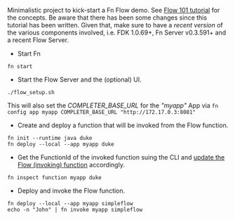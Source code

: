 Minimalistic project to kick-start a Fn Flow demo. See [Flow 101 tutorial](https://github.com/fnproject/tutorials/tree/master/Flow101) for the concepts. Be aware that there has been some changes since this tutorial has been written. Given that, make sure to have a _recent version_ of the various components involved, i.e. FDK 1.0.69+, Fn Server v0.3.591+ and a recent Flow Server.


* Start Fn
 
```fn start```   

* Start the Flow Server and the (optional) UI.

```./flow_setup.sh``` 

This will also set the *COMPLETER_BASE_URL* for the *"myapp"* App via `fn config app myapp COMPLETER_BASE_URL "http://172.17.0.3:8081"`

* Create and deploy a function that will be invoked from the Flow function.

```
fn init --runtime java duke
fn deploy --local --app myapp duke
``` 

* Get the FunctionId of the invoked function suing the CLI and [update the Flow (invoking) function](https://github.com/delabassee/fn-flow-base/blob/becac483f0a8aa75cbd22b74f18893217b069926/simpleflow/src/main/java/com/example/fn/HelloFunction.java#L17-L22) accordingly.

```
fn inspect function myapp duke
```

* Deploy and invoke the Flow function.

```
fn deploy --local --app myapp simpleflow
echo -n "John" | fn invoke myapp simpleflow
```
